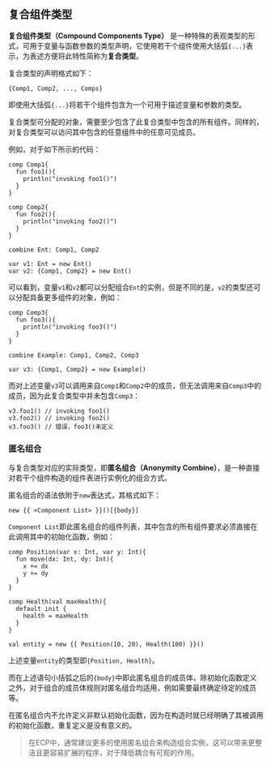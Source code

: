 ## 复合组件类型

**复合组件类型（Compound Components Type）** 是一种特殊的表观类型的形式，可用于变量与函数参数的类型声明，它使用若干个组件使用大括弧`{...}`表示，为表述方便将此特性简称为**复合类型**。

复合类型的声明格式如下：

```ecs
{Comp1, Comp2, ..., Comps}
```

即使用大括弧`{...}`将若干个组件包含为一个可用于描述变量和参数的类型。

复合类型可分配的对象，需要至少包含了此复合类型中包含的所有组件。同样的，对复合类型可以访问其中包含的任意组件中的任意可见成员。

例如，对于如下所示的代码：

```ecs
comp Comp1{
  fun foo1(){
    println("invoking foo1()")
  }
}

comp Comp2{
  fun foo2(){
    println("invoking foo2()")
  }
}

combine Ent: Comp1, Comp2

var v1: Ent = new Ent()
var v2: {Comp1, Comp2} = new Ent()
```

可以看到，变量`v1`和`v2`都可以分配组合`Ent`的实例，但是不同的是，`v2`的类型还可以分配具备更多组件的对象，例如：

```ecs
comp Comp3{
  fun foo3(){
    println("invoking foo3()")
  }
}

combine Example: Comp1, Comp2, Comp3

var v3: {Comp1, Comp2} = new Example()
```

而对上述变量`v3`可以调用来自`Comp1`和`Comp2`中的成员，但无法调用来自`Comp3`中的成员，因为此复合类型中并未包含`Comp3`：

```ecs
v3.foo1() // invoking foo1()
v3.foo2() // invoking foo2()
v3.foo3() // 错误，foo3()未定义
```

### 匿名组合

与复合类型对应的实际类型，即**匿名组合（Anonymity Combine）**，是一种直接对若干个组件构造的组件表进行实例化的组合方式。

匿名组合的语法依附于`new`表达式，其格式如下：

```ecs
new {{ <Component List> }}()[{body}]
```

`Component List`即此匿名组合的组件列表，其中包含的所有组件要求必须直接在此调用其中的初始化函数，例如：

```ecs
comp Position(var x: Int, var y: Int){
  fun move(dx: Int, dy: Int){
    x += dx
    y += dy
  }
}

comp Health(val maxHealth){
  default init {
    health = maxHealth
  }
}

val entity = new {{ Position(10, 20), Health(100) }}()
```

上述变量`entity`的类型即`{Position, Health}`。

而在上述语句小括弧之后的`{body}`中即此匿名组合的成员体，除初始化函数定义之外，对于组合的成员体规则对匿名组合均适用，例如需要最终确定待定的成员等。

在匿名组合内不允许定义非默认初始化函数，因为在构造时就已经明确了其被调用的初始化函数，重复定义是没有意义的。

> 在ECP中，通常建议更多的使用匿名组合来构造组合实例，这可以带来更整洁且更容易扩展的程序，对于降低耦合有可观的作用。

